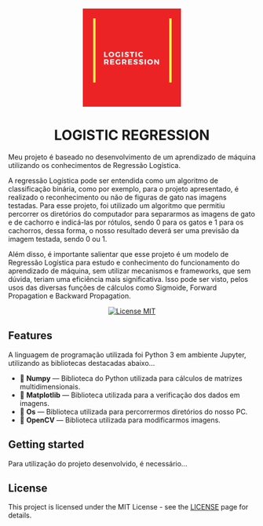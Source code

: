 <h1 align="center">
<br>
  <img src=https://github.com/ViniciusRubens/Logistic-Regression/blob/main/Images/LOGISTIC%20REGRESSION%20Logotipo.png alt="LOGISTIC REGRESSION" width="200">
<br>
<br>
LOGISTIC REGRESSION
</h1>

<p align="justify">
Meu projeto é baseado no desenvolvimento de um aprendizado de máquina utilizando os conhecimentos de Regressão Logística. 

A regressão Logística pode ser entendida como um algoritmo de classificação binária, como por exemplo, para o projeto apresentado, é realizado o reconhecimento ou não de figuras de gato nas imagens testadas. Para esse projeto, foi utilizado um algoritmo que permitiu percorrer os diretórios do computador para separarmos as imagens de gato e de cachorro e indicá-las por rótulos, sendo 0 para os gatos e 1 para os cachorros, dessa forma, o nosso resultado deverá ser uma previsão da imagem testada, sendo 0 ou 1. 

Além disso, é importante salientar que esse projeto é um modelo de Regressão Logística para estudo e conhecimento do funcionamento do aprendizado de máquina, sem utilizar mecanismos e frameworks, que sem dúvida, teriam uma eficiência mais significativa. Isso pode ser visto, pelos usos das diversas funções de cálculos como Sigmoide, Forward Propagation e Backward Propagation.</p>

<p align="center">
  <a href="https://opensource.org/licenses/MIT">
    <img src="https://img.shields.io/badge/License-MIT-blue.svg" alt="License MIT">
  </a>
</p>

## Features
[//]: # (Add the features of your project here:)
A linguagem de programação utilizada foi Python 3 em ambiente Jupyter, utilizando as bibliotecas destacadas abaixo...

- 📁 **Numpy** — Biblioteca do Python utilizada para cálculos de matrizes multidimensionais.
- 📁 **Matplotlib** — Biblioteca utilizada para a verificação dos dados em imagens.
- 📁 **Os** — Biblioteca utilizada para percorrermos diretórios do nosso PC.
- 📁 **OpenCV** — Biblioteca utilizada para modificarmos imagens.

## Getting started

Para utilização do projeto desenvolvido, é necessário...


## License

This project is licensed under the MIT License - see the [LICENSE](https://opensource.org/licenses/MIT) page for details.